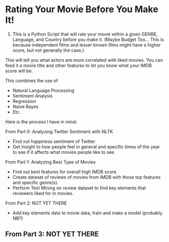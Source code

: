 # Rating Your Movie Before You Make It!

1. This is a Python Script that will rate your movie within a given GENRE, Language, and Country before you make it. (Maybe Budget Too... This is because independent films and lesser known films might have a higher score, but not generally the case.)

This will tell you what actors are more correlated with liked movies. You can feed it a movie title and other features to let you know what your IMDB score will be.  

This combines the use of  
- Natural Language Processing 
- Sentiment Analysis
- Regression
- Naive Bayes
- Etc.

Here is the process I have in mind:  

From Part 0: Analyzing Twitter Sentiment with NLTK  
- Find out happiness sentiment of Twitter
- Get insight to how people feel in general and specific times of the year to see if it affects what movies people like to see.

From Part 1: Analyzing Best Type of Movies  
- Find out best features for overall high IMDB score.
- Create dataset of reviews of movies from IMDB with those top features and specific genre(s).
- Perform Text Mining on review dataset to find key elements that reviewers liked for in movies. 

From Part 2: NOT YET THERE  
- Add key elements data to movie data, train and make a model (probably NB?)

From Part 3: NOT YET THERE
- 

